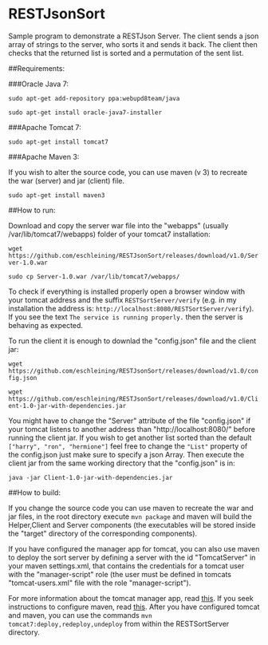 # RESTJsonSort

Sample program to demonstrate a RESTJson Server. The client sends a json array of strings to the server, who sorts it and sends it back. The client then checks that the returned list is sorted and a permutation of the sent list.

##Requirements:

###Oracle Java 7:

`sudo apt-get add-repository ppa:webupd8team/java`

`sudo apt-get install oracle-java7-installer`

###Apache Tomcat 7:

`sudo apt-get install tomcat7`

###Apache Maven 3:

If you wish to alter the source code, you can use maven (v 3) to recreate the war (server) and jar (client) file.

`sudo apt-get install maven3`


##How to run:

Download and copy the server war file into the "webapps" (usually /var/lib/tomcat7/webapps) folder 
of your tomcat7 installation:

`wget https://github.com/eschleining/RESTJsonSort/releases/download/v1.0/Server-1.0.war`

`sudo cp Server-1.0.war /var/lib/tomcat7/webapps/`

To check if everything is installed properly open a browser window with your tomcat address and the suffix `RESTSortServer/verify` (e.g. in my installation the address is: `http://localhost:8080/RESTSortServer/verify`). If you see the text `The service is running properly.` then the server is behaving as expected.

To run the client it is enough to downlad the "config.json" file and the client jar:

`wget https://github.com/eschleining/RESTJsonSort/releases/download/v1.0/config.json`

`wget https://github.com/eschleining/RESTJsonSort/releases/download/v1.0/Client-1.0-jar-with-dependencies.jar`

You might have to change the "Server" attribute of the file "config.json" if your tomcat listens to another address than "http://localhost:8080/" before running the client jar. If you wish to get another list sorted than the default `["harry", "ron", "hermione"]` feel free to change the `"List"` property of the config.json just make sure to specify a json Array. Then execute the client jar from the same working directory that the "config.json" is in:

`java -jar Client-1.0-jar-with-dependencies.jar`

##How to build:

If you change the source code you can use maven to recreate the war and jar files, in the root directory execute `mvn package` and maven will build the Helper,Client and Server components (the executables will be stored inside the "target" directory of the corresponding components).

If you have configured the manager app for tomcat, you can also use maven to deploy the sort server by defining a server with the id "TomcatServer" in your maven settings.xml, that contains the credentials for a tomcat user with the "manager-script" role (the user must be defined in tomcats "tomcat-users.xml" file with the role "manager-script").

For more information about the tomcat manager app, read [this](http://tomcat.apache.org/tomcat-7.0-doc/manager-howto.html#Configuring_Manager_Application_Access). If you seek instructions to configure maven, read [this](http://maven.apache.org/ref/3.3.3/maven-settings/settings.html). 
After you have configured tomcat and maven, you can use the commands `mvn tomcat7:deploy,redeploy,undeploy` from within the RESTSortServer directory.
